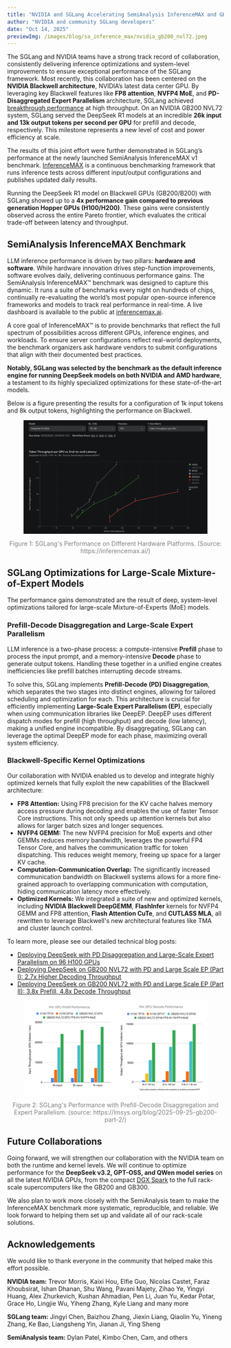 ```yaml
---
title: "NVIDIA and SGLang Accelerating SemiAnalysis InferenceMAX and GB200 Together"
author: "NVIDIA and community SGLang developers"
date: "Oct 14, 2025"
previewImg: /images/blog/sa_inference_max/nvidia_gb200_nvl72.jpeg
---
```


The SGLang and NVIDIA teams have a strong track record of collaboration, consistently delivering inference optimizations and system-level improvements to ensure exceptional performance of the SGLang framework. Most recently, this collaboration has been centered on the **NVIDIA Blackwell architecture**, NVIDIA’s latest data center GPU. By leveraging key Blackwell features like **FP8 attention**, **NVFP4 MoE**, and **PD-Disaggregated Expert Parallelism** architecture, SGLang achieved [breakthrough performance](https://lmsys.org/blog/2025-09-25-gb200-part-2/) at high throughput. On an NVIDIA GB200 NVL72 system, SGLang served the DeepSeek R1 models at an incredible **26k input and 13k output tokens per second per GPU** for prefill and decode, respectively. This milestone represents a new level of cost and power efficiency at scale.

The results of this joint effort were further demonstrated in SGLang’s performance at the newly launched SemiAnalysis InferenceMAX v1 benchmark.
[InferenceMAX](https://newsletter.semianalysis.com/p/inferencemax-open-source-inference) is a continuous benchmarking framework that runs inference tests across different input/output configurations and publishes updated daily results.

Running the DeepSeek R1 model on Blackwell GPUs (GB200/B200) with SGLang showed up to a **4x performance gain compared to previous generation Hopper GPUs (H100/H200)**. These gains were consistently observed across the entire Pareto frontier, which evaluates the critical trade-off between latency and throughput.

## SemiAnalysis InferenceMAX Benchmark

LLM inference performance is driven by two pillars: **hardware and software**. While hardware innovation drives step-function improvements, software evolves daily, delivering continuous performance gains. The SemiAnalysis InferenceMAX™ benchmark was designed to capture this dynamic. It runs a suite of benchmarks every night on hundreds of chips, continually re-evaluating the world’s most popular open-source inference frameworks and models to track real performance in real-time. A live dashboard is available to the public at [inferencemax.ai](https://inferencemax.ai/).

A core goal of InferenceMAX™ is to provide benchmarks that reflect the full spectrum of possibilities across different GPUs, inference engines, and workloads. To ensure server configurations reflect real-world deployments, the benchmark organizers ask hardware vendors to submit configurations that align with their documented best practices.

**Notably, SGLang was selected by the benchmark as the default inference engine for running DeepSeek models on both NVIDIA and AMD hardware**, a testament to its highly specialized optimizations for these state-of-the-art models.

Below is a figure presenting the results for a configuration of 1k input tokens and 8k output tokens, highlighting the performance on Blackwell.

<img src="/images/blog/sa_inference_max/deepseek_fp8_results.jpg" style="display:block; margin-top: auto; margin-left: auto; margin-right: auto; margin-bottom: auto; width: 85%"></img>
<p style="color:gray; text-align: center;">Figure 1: SGLang's Performance on Different Hardware Platforms. (Source: https://inferencemax.ai/) </p>

## SGLang Optimizations for Large-Scale Mixture-of-Expert Models

The performance gains demonstrated are the result of deep, system-level optimizations tailored for large-scale Mixture-of-Experts (MoE) models.

### Prefill-Decode Disaggregation and Large-Scale Expert Parallelism

LLM inference is a two-phase process: a compute-intensive **Prefill** phase to process the input prompt, and a memory-intensive **Decode** phase to generate output tokens. Handling these together in a unified engine creates inefficiencies like prefill batches interrupting decode streams.

To solve this, SGLang implements **Prefill-Decode (PD) Disaggregation**, which separates the two stages into distinct engines, allowing for tailored scheduling and optimization for each. This architecture is crucial for efficiently implementing **Large-Scale Expert Parallelism (EP)**, especially when using communication libraries like DeepEP. DeepEP uses different dispatch modes for prefill (high throughput) and decode (low latency), making a unified engine incompatible. By disaggregating, SGLang can leverage the optimal DeepEP mode for each phase, maximizing overall system efficiency.

### Blackwell-Specific Kernel Optimizations

Our collaboration with NVIDIA enabled us to develop and integrate highly optimized kernels that fully exploit the new capabilities of the Blackwell architecture:

* **FP8 Attention:** Using FP8 precision for the KV cache halves memory access pressure during decoding and enables the use of faster Tensor Core instructions. This not only speeds up attention kernels but also allows for larger batch sizes and longer sequences.
* **NVFP4 GEMM:** The new NVFP4 precision for MoE experts and other GEMMs reduces memory bandwidth, leverages the powerful FP4 Tensor Core, and halves the communication traffic for token dispatching. This reduces weight memory, freeing up space for a larger KV cache.
* **Computation-Communication Overlap:** The significantly increased communication bandwidth on Blackwell systems allows for a more fine-grained approach to overlapping communication with computation, hiding communication latency more effectively.
* **Optimized Kernels:** We integrated a suite of new and optimized kernels, including **NVIDIA Blackwell DeepGEMM**, **FlashInfer** kernels for NVFP4 GEMM and FP8 attention, **Flash Attention CuTe**, and **CUTLASS MLA**, all rewritten to leverage Blackwell's new architectural features like TMA and cluster launch control.

To learn more, please see our detailed technical blog posts:
* [Deploying DeepSeek with PD Disaggregation and Large-Scale Expert Parallelism on 96 H100 GPUs](https://lmsys.org/blog/2025-05-05-large-scale-ep/)
* [Deploying DeepSeek on GB200 NVL72 with PD and Large Scale EP (Part I): 2.7x Higher Decoding Throughput](https://lmsys.org/blog/2025-06-16-gb200-part-1/)
* [Deploying DeepSeek on GB200 NVL72 with PD and Large Scale EP (Part II): 3.8x Prefill, 4.8x Decode Throughput](https://lmsys.org/blog/2025-09-25-gb200-part-2/)

<img src="/images/blog/gb200_part_2/primary.png" style="display:block; margin-top: auto; margin-left: auto; margin-right: auto; margin-bottom: auto; width: 85%"></img>
<p style="color:gray; text-align: center;">Figure 2: SGLang's Performance with Prefill-Decode Disaggregation and Expert Parallelism. (source: https://lmsys.org/blog/2025-09-25-gb200-part-2/)</p>

## Future Collaborations

Going forward, we will strengthen our collaboration with the NVIDIA team on both the runtime and kernel levels. We will continue to optimize performance for the **DeepSeek v3.2, GPT-OSS, and QWen model series** on all the latest NVIDIA GPUs, from the compact [DGX Spark](https://lmsys.org/blog/2025-10-13-nvidia-dgx-spark/) to the full rack-scale supercomputers like the GB200 and GB300.

We also plan to work more closely with the SemiAnalysis team to make the InferenceMAX benchmark more systematic, reproducible, and reliable. We look forward to helping them set up and validate all of our rack-scale solutions.

## Acknowledgements

We would like to thank everyone in the community that helped make this effort possible.

**NVIDIA team:** Trevor Morris, Kaixi Hou, Elfie Guo, Nicolas Castet, Faraz Khoubsirat, Ishan Dhanan, Shu Wang, Pavani Majety, Zihao Ye, Yingyi Huang, Alex Zhurkevich, Kushan Ahmadian, Pen Li, Juan Yu, Kedar Potar, Grace Ho, Lingjie Wu, Yiheng Zhang, Kyle Liang and many more

**SGLang team:** Jingyi Chen, Baizhou Zhang, Jiexin Liang, Qiaolin Yu, Yineng Zhang, Ke Bao, Liangsheng Yin, Jianan Ji, Ying Sheng

**SemiAnalysis team:** Dylan Patel, Kimbo Chen, Cam, and others
